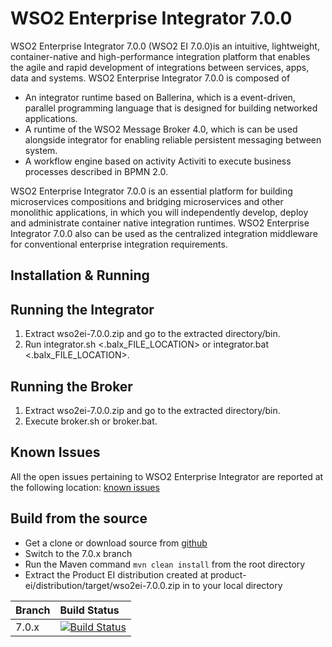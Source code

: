 # WSO2 Enterprise Integrator 7.0.0
WSO2 Enterprise Integrator 7.0.0 (WSO2 EI 7.0.0)is an intuitive, lightweight, container-native and high-performance integration platform that enables the agile and rapid development of integrations between services, apps, data and systems. 
WSO2 Enterprise Integrator 7.0.0 is composed of 

- An integrator runtime based on Ballerina, which is a event-driven, parallel programming language that is designed for building networked applications. 
- A runtime of the WSO2 Message Broker 4.0, which is can be used alongside integrator for enabling reliable persistent messaging between system. 
- A workflow engine based on activity Activiti to execute business processes described in BPMN 2.0. 


WSO2 Enterprise Integrator 7.0.0 is an essential platform for building microservices compositions and bridging microservices and other monolithic applications, in which you will independently develop, deploy and administrate container native integration runtimes. WSO2 Enterprise Integrator 7.0.0 also can be used as the centralized integration middleware for conventional enterprise integration requirements. 
## Installation & Running
## Running the Integrator
1. Extract  wso2ei-7.0.0.zip and go to the extracted directory/bin.
2. Run integrator.sh <.balx_FILE_LOCATION> or integrator.bat <.balx_FILE_LOCATION>.
   
## Running the Broker
1. Extract wso2ei-7.0.0.zip and go to the extracted directory/bin.
2. Execute broker.sh or broker.bat.

## Known Issues
All the open issues pertaining to WSO2 Enterprise Integrator are reported at the following location:
[known issues](https://github.com/wso2/product-ei/issues)

## Build from the source
- Get a clone or download source from [github](https://github.com/wso2/product-ei)
- Switch to the 7.0.x branch
- Run the Maven command ``mvn clean install`` from the root directory
- Extract the Product EI distribution created at product-ei/distribution/target/wso2ei-7.0.0.zip in to your local directory


|  Branch | Build Status |
| :------------ |:-------------
| 7.0.x      | [![Build Status](https://wso2.org/jenkins/view/products/job/products/job/product-ei_7.0.x/badge/icon)](https://wso2.org/jenkins/view/products/job/products/job/product-ei_7.0.x) |
